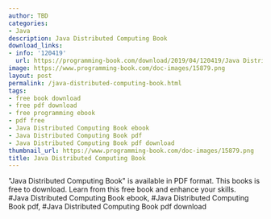 ```yaml
---
author: TBD
categories:
- Java
description: Java Distributed Computing Book
download_links:
- info: '120419'
  url: https://programming-book.com/download/2019/04/120419/Java Distributed Computing.pdf
image: https://www.programming-book.com/doc-images/15879.png
layout: post
permalink: /java-distributed-computing-book.html
tags:
- free book download
- free pdf download
- free programming ebook
- pdf free
- Java Distributed Computing Book ebook
- Java Distributed Computing Book pdf
- Java Distributed Computing Book pdf download
thumbnail_url: https://www.programming-book.com/doc-images/15879.png
title: Java Distributed Computing Book
---
```


 
<div class="item-desc text-justify">
  "Java Distributed Computing Book" is available in PDF format. This books is free to download. Learn from this free book and enhance your skills.
  <br>
  #Java Distributed Computing Book ebook, #Java Distributed Computing Book pdf, #Java Distributed Computing Book pdf download
</div>